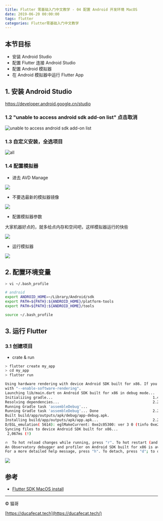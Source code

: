 ```yaml
---
title: Flutter 零基础入门中文教学 - 04 配置 Android 开发环境 MacOS
date: 2019-06-20 00:00:00
tags: flutter
categories: Flutter零基础入门中文教学
---
```


## 本节目标

- 安装 Android Studio
- 配置 Flutter 连接 Android Studio
- 配置 Android 模拟器
- 在 Android 模拟器中运行 Flutter App

## 1. 安装 Android Studio

https://developer.android.google.cn/studio

### 1.2 "unable to access android sdk add-on list" 点击取消

![unable to access android sdk add-on list](image-20190522104947380.png)

### 1.3 自定义安装，全选项目

![all](image-20190522105204530.png)

### 1.4 配置模拟器

- 进去 AVD Manage

![](image-20190522110737156.png)

- 不要选最新的模拟器镜像

![](2019-07-02-14-13-42.png)

- 配置模拟器参数

大家机器好点的，就多给点内存和空间吧，这样模拟器运行的快些

![](image-20190522112214757.png)

- 运行模拟器

![](image-20190522112401274.png)

## 2. 配置环境变量

```sh
> vi ~/.bash_profile

# android
export ANDROID_HOME=~/Library/Android/sdk
export PATH=${PATH}:${ANDROID_HOME}/platform-tools
export PATH=${PATH}:${ANDROID_HOME}/tools

source ~/.bash_profile
```

## 3. 运行 Flutter

### 3.1 创建项目

- crate & run

```sh
> flutter create my_app
> cd my_app
> flutter run

Using hardware rendering with device Android SDK built for x86. If you get graphics artifacts, consider enabling software rendering
with "--enable-software-rendering".
Launching lib/main.dart on Android SDK built for x86 in debug mode...
Initializing gradle...                                              1.4s
Resolving dependencies...                                           2.2s
Running Gradle task 'assembleDebug'...
Running Gradle task 'assembleDebug'... Done                         2.2s
Built build/app/outputs/apk/debug/app-debug.apk.
Installing build/app/outputs/apk/app.apk...                         2.2s
D/EGL_emulation( 5614): eglMakeCurrent: 0xe2c05300: ver 3 0 (tinfo 0xe2c03350)
Syncing files to device Android SDK built for x86...
 2,067ms (!)

🔥  To hot reload changes while running, press "r". To hot restart (and rebuild state), press "R".
An Observatory debugger and profiler on Android SDK built for x86 is available at: http://127.0.0.1:64823/uqW8O20byg8=/
For a more detailed help message, press "h". To detach, press "d"; to quit, press "q".
```

![](2019-07-02-14-20-41.png)

## 参考

- [Flutter SDK MacOS install](https://flutter.dev/docs/get-started/install/macos)

---

© 猫哥

[https://ducafecat.tech](https://ducafecat.tech/)
